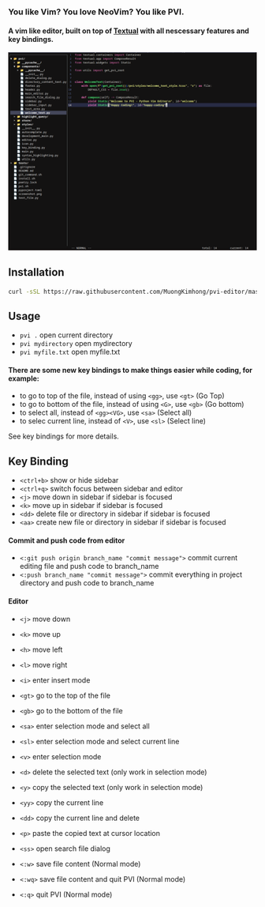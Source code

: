 ### You like Vim? You love NeoVim? You like PVI.

#### A vim like editor, built on top of [Textual](https://github.com/textualize/textual/) with all nescessary features and key bindings.

![Screenshot](pvi_screenshot.png)

## Installation
```bash
curl -sSL https://raw.githubusercontent.com/MuongKimhong/pvi-editor/master/install.sh | bash
```

## Usage
- `pvi .` open current directory
- `pvi mydirectory` open mydirectory
- `pvi myfile.txt` open myfile.txt

#### There are some new key bindings to make things easier while coding, for example:
- to go to top of the file, instead of using `<gg>`, use `<gt>` (Go Top)
- to go to bottom of the file, instead of using `<G>`, use `<gb>` (Go bottom)
- to select all, instead of `<gg><VG>`, use `<sa>` (Select all)
- to selec current line, instead of `<V>`, use `<sl>` (Select line)

See key bindings for more details.

## Key Binding
- `<ctrl+b>` show or hide sidebar
- `<ctrl+q>` switch focus between sidebar and editor
- `<j>` move down in sidebar if sidebar is focused
- `<k>` move up in sidebar if sidebar is focused
- `<dd>` delete file or directory in sidebar if sidebar is focused
- `<aa>` create new file or directory in sidebar if sidebar is focused

#### Commit and push code from editor
- `<:git push origin branch_name "commit message">` commit current editing file and push code to branch_name
- `<:push branch_name "commit message">` commit everything in project directory and push code to branch_name
  
#### Editor
- `<j>` move down
- `<k>` move up
- `<h>` move left
- `<l>` move right
- `<i>` enter insert mode
- `<gt>` go to the top of the file
- `<gb>` go to the bottom of the file
- `<sa>` enter selection mode and select all
- `<sl>` enter selection mode and select current line
- `<v>` enter selection mode
- `<d>` delete the selected text (only work in selection mode)
- `<y>` copy the selected text (only work in selection mode)
- `<yy>` copy the current line
- `<dd>` copy the current line and delete
- `<p>` paste the copied text at cursor location
- `<ss>` open search file dialog

- `<:w>` save file content (Normal mode)
- `<:wq>` save file content and quit PVI (Normal mode)
- `<:q>` quit PVI (Normal mode)

